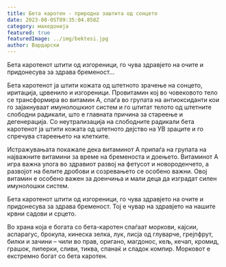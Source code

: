```yaml
---
title: Бета каротен - природна заштита од сонцето
date: 2023-08-05T09:35:04.858Z
category: македонија
featured: true
featuredImage: ../img/bektesi.jpg
author: Вардарски
---
```

<!--StartFragment-->

Бета каротенот штити од изгореници, го чува здравјето на очите и придонесува за здрава бременост...



<!--EndFragment--><!--StartFragment-->

Бета каротенот ја штити кожата од штетното зрачење на сонцето, иритација, црвенило и изгореници. Провитамин кој во човековото тело се трансформира во витамин А, спаѓа во групата на антиоксиданти кои го зајакнуваат имунолошкиот систем и го штитат телото од штетните слободни радикали, што е главната причина за стареење и дегенерација. Со неутрализација на слободните радикали бета каротенот ја штити кожата од штетното дејство на УВ зраците и го спречува стареењето на клетките.

Истражувањата покажале дека витаминот А припаѓа на групата на најважните витамини за време на бременоста и доењето. Витаминот А игра важна улога во здравиот развој на фетусот и новороденчето, а развојот на белите дробови и созревањето се особено важни. Овој витамин е особено важен за доенчиња и мали деца да изградат силен имунолошки систем.

Бета каротенот штити од изгореници, го чува здравјето на очите и придонесува за здрава бременост. Тој е чувар на здравјето на нашите крвни садови и срцето.

Во храна која е богата со бета-каротен спаѓаат моркови, кајсии, аспарагус, брокула, кинеска зелка, лук, лисја од глуварче, грејпфрут, билки и зачини – чили во прав, оригано, магдонос, кељ, кечап, кромид, грашок, пиперки, сливи, тиква, спанаќ и сладок компир. Морковот е екстремно богат со бета каротен.

<!--EndFragment-->